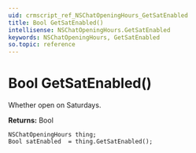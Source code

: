 ```yaml
---
uid: crmscript_ref_NSChatOpeningHours_GetSatEnabled
title: Bool GetSatEnabled()
intellisense: NSChatOpeningHours.GetSatEnabled
keywords: NSChatOpeningHours, GetSatEnabled
so.topic: reference
---
```


# Bool GetSatEnabled()

Whether open on Saturdays.

**Returns:** Bool

```crmscript
NSChatOpeningHours thing;
Bool satEnabled  = thing.GetSatEnabled();
```

